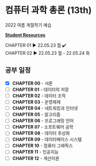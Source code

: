 # 컴퓨터 과학 총론 (13th)

2022 여름 계절학기 예습

[**Student Resources**](https://media.pearsoncmg.com/ph/esm/ecs_brylow_csao_13/cw/)

CHAPTER 01 ▶ 22.05.23 월 ✔️  
CHAPTER 02 ▶ 22.05.23 월 - 22.05.24 화

## 공부 일정

- [X] **CHAPTER 00** - 서론
- [ ] **CHAPTER 01** - 데이터의 저장
- [ ] **CHAPTER 02** - 데이터 조작
- [ ] **CHAPTER 03** - 운영체제
- [ ] **CHAPTER 04** - 네트워킹과 인터넷
- [ ] **CHAPTER 05** - 알고리즘
- [ ] **CHAPTER 06** - 프로그래밍 언어
- [ ] **CHAPTER 07** - 소프트웨어 공학
- [ ] **CHAPTER 08** - 데이터 추상화
- [ ] **CHAPTER 09** - 데이터베이스 시스템
- [ ] **CHAPTER 10** - 컴퓨터 그래픽스
- [ ] **CHAPTER 11** - 인공지능
- [ ] **CHAPTER 12** - 계산이론
